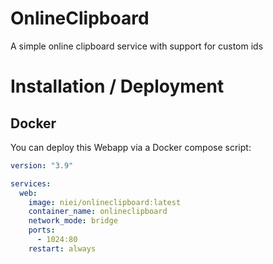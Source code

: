 # OnlineClipboard
A simple online clipboard service with support for custom ids

# Installation / Deployment

## Docker
You can deploy this Webapp via a Docker compose script:
```yaml
version: "3.9"

services:
  web:
    image: niei/onlineclipboard:latest
    container_name: onlineclipboard
    network_mode: bridge
    ports:
      - 1024:80
    restart: always
```
